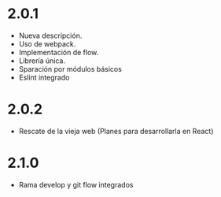 # 2.0.1

- Nueva descripción.
- Uso de webpack.
- Implementación de flow.
- Librería única.
- Sparación por módulos básicos
- Eslint integrado

# 2.0.2

- Rescate de la vieja web (Planes para desarrollarla en React)

# 2.1.0

- Rama develop y git flow integrados
